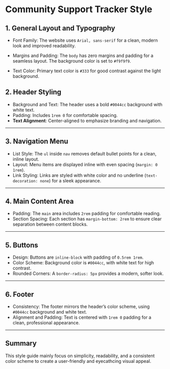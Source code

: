 # Community Support Tracker Style

## **1. General Layout and Typography**
- Font Family: The website uses `Arial, sans-serif` for a clean, modern look and improved readability.
- Margins and Padding: The `body` has zero margins and padding for a seamless layout. The background color is set to `#f9f9f9`.

- Text Color: Primary text color is `#333` for good contrast against the light background.

## **2. Header Styling**
- Background and Text: The header uses a bold `#0044cc` background with white text.
- Padding: Includes `1rem 0` for comfortable spacing.
- **Text Alignment**: Center-aligned to emphasize branding and navigation.

---

## **3. Navigation Menu**
- List Style: The `ul` inside `nav` removes default bullet points for a clean, inline layout.
- Layout: Menu items are displayed inline with even spacing (`margin: 0 1rem`).
- Link Styling: Links are styled with white color and no underline (`text-decoration: none`) for a sleek appearance.

---

## **4. Main Content Area**
- Padding: The `main` area includes `2rem` padding for comfortable reading.
- Section Spacing: Each section has `margin-bottom: 2rem` to ensure clear separation between content blocks.

---

## **5. Buttons**
- Design: Buttons are `inline-block` with padding of `0.5rem 1rem`.
- Color Scheme: Background color is `#0044cc`, with white text for high contrast.
- Rounded Corners: A `border-radius: 5px` provides a modern, softer look.

---

## **6. Footer**
- Consistency: The footer mirrors the header’s color scheme, using `#0044cc` background and white text.
- Alignment and Padding: Text is centered with `1rem 0` padding for a clean, professional appearance.

---

## Summary
This style guide  mainly focus on simplicity, readability, and a consistent color scheme to create a user-friendly and eyecathcing visual appeal.
